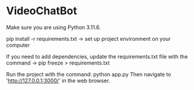 # VideoChatBot

Make sure you are using Python 3.11.6. 

pip install -r requirements.txt -> set up project environment on your computer

If you need to add dependencies, update the requirements.txt file with the command ->
pip freeze > requirements.txt

Run the project with the command: python app.py
Then navigate to 'http://127.0.0.1:3000/' in the web browser.